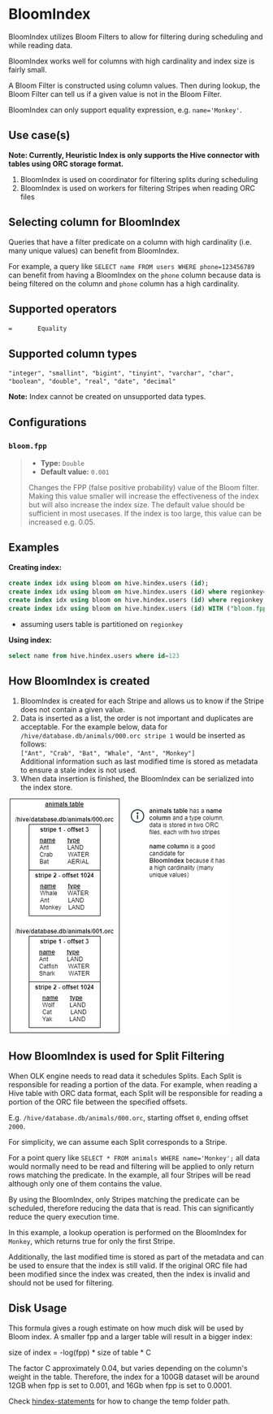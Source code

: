 
# BloomIndex

BloomIndex utilizes Bloom Filters to allow for filtering during scheduling and while reading data.

BloomIndex works well for columns with high cardinality and index size is fairly small.

A Bloom Filter is constructed using column values. Then during lookup, the Bloom Filter can tell us if a given value is not in the Bloom Filter.

BloomIndex can only support equality expression, e.g. `name='Monkey'`.

## Use case(s)

**Note: Currently, Heuristic Index is only supports the Hive connector with 
tables using ORC storage format.**

1. BloomIndex is used on coordinator for filtering splits during scheduling
2. BloomIndex is used on workers for filtering Stripes when reading ORC files

## Selecting column for BloomIndex

Queries that have a filter predicate on a column with
high cardinality (i.e. many unique values) can benefit from BloomIndex.

For example, a query like `SELECT name FROM users WHERE phone=123456789`
can benefit from having a BloomIndex on the `phone` column because 
data is being filtered on the column and `phone` column has a high cardinality.  

## Supported operators

    =       Equality

## Supported column types
    "integer", "smallint", "bigint", "tinyint", "varchar", "char", "boolean", "double", "real", "date", "decimal"

**Note:** Index cannot be created on unsupported data types.

## Configurations

### `bloom.fpp`
 
> -   **Type:** `Double`
> -   **Default value:** `0.001`
> 
> Changes the FPP (false positive probability) value of the Bloom filter.
> Making this value smaller will increase the effectiveness of the index but
> will also increase the index size. The default value should be sufficient
> in most usecases. If the index is too large, this value can be increased
> e.g. 0.05.

## Examples

**Creating index:**
```sql
create index idx using bloom on hive.hindex.users (id);
create index idx using bloom on hive.hindex.users (id) where regionkey=1;
create index idx using bloom on hive.hindex.users (id) where regionkey in (3, 1);
create index idx using bloom on hive.hindex.users (id) WITH ("bloom.fpp" = '0.001');
```

* assuming users table is partitioned on `regionkey`

**Using index:**
```sql
select name from hive.hindex.users where id=123
```

## How BloomIndex is created

1. BloomIndex is created for each Stripe and allows us to know if the Stripe does not contain a given value.
2. Data is inserted as a list, the order is not important and duplicates are acceptable.
   For the example below, data for `/hive/database.db/animals/000.orc stripe 1` would be inserted as follows:  
   `["Ant", "Crab", "Bat", "Whale", "Ant", "Monkey"]`  
   Additional information such as last modified time is stored as metadata to ensure a stale index is not used.
3. When data insertion is finished, the BloomIndex can be serialized into the index store.

![bloom_animal_table](../images/bloom_animal_table.png)


## How BloomIndex is used for Split Filtering

When OLK engine needs to read data it schedules Splits.
Each Split is responsible for reading a portion of the data.
For example, when reading a Hive table with ORC data format,
each Split will be responsible for reading a portion of the ORC file between the specified offsets.

E.g. `/hive/database.db/animals/000.orc`, starting offset `0`, ending offset `2000`.

For simplicity, we can assume each Split corresponds to a Stripe.

For a point query like `SELECT * FROM animals WHERE name='Monkey';`
all data would normally need to be read and filtering will be applied to only return rows matching the predicate.
In the example, all four Stripes will be read although only one of them contains the value.

By using the BloomIndex, only Stripes matching the predicate can be scheduled, therefore reducing the data that is read. This can significantly reduce the query execution time.

In this example, a lookup operation is performed on the BloomIndex for `Monkey`, which returns true for only the first Stripe.

Additionally, the last modified time is stored as part of the metadata and can be used to ensure that the index is still valid. If the original ORC file had been modified since the
index was created, then the index is invalid and should not be used for filtering.

## Disk Usage

This formula gives a rough estimate on how much disk will be used by Bloom index. A smaller fpp and a larger table will result in a bigger index:

size of index = -log(fpp) * size of table * C

The factor C approximately 0.04, but varies depending on the column's weight in the table. Therefore, the index for a 100GB dataset will be around 12GB when fpp is set to 0.001,
and 16Gb when fpp is set to 0.0001.

Check [hindex-statements](./hindex-statements.html) for how to change the temp folder path.